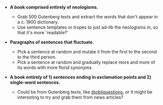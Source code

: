 - **A book comprised entirely of neologisms.**
  - Grab 500 Gutenberg texts and extract the words that don't appear in a c. 1900 dictionary.
  - Use sentence templates or tropes to just ad-lib the neologisms in, so that it's more 'readable?'
  
  
- **Paragraphs of sentences that fluctuate.**
  - Pick a sentence at random and mutate it from the first to the second to the third person.
  - Pick a sentence at random and gradually replace more and more of its words with more florid synonyms.
  
  
- **A book entirely of 1) sentences ending in exclamation points and 2) single-word sentences.**
  - Could be from Gutenberg texts, like [@obliquestions](https://twitter.com/obliquestions), or it might be interesting to try and grab them from news articles?
